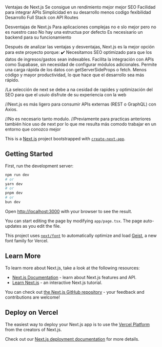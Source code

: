 
Ventajas de Next.js
Se consigue un rendimiento mejor
mejor SEO
Facilidad para integrar APIs
Simplicidad en su desarrollo
menos codigo
fexibilidad
Desarrollo Full Stack con API Routes


Desventajas de Next.js
Para aplicaciones complejas no e slo mejor pero no es nuestro caso
No hay una estructua por defecto
Es necesisario un backend para su funcionamiento

Después de analizar las ventajas y desventajas, Next.js es la mejor opción para este proyecto porque:
✔️ Necesitamos SEO optimizado para que los datos de ingresos/gastos sean indexables.
 Facilita la integración con APIs como Supabase, sin necesidad de configurar módulos adicionales.
 Permite una carga rápida de los datos con getServerSideProps o fetch.
 Menos código y mayor productividad, lo que hace que el desarrollo sea más rápido.

/La selección de next se debe a na cesidad de rapides y optimización del SEO para que el usuio disfrute de su experiencia con la web

//Next.js es más ligero para consumir APIs externas (REST o GraphQL) con Axios.

//No es necesario tanto modulo.
//Previamente para practicas anteriores también hice uso de next por lo que me resulta más comodo trabajar en un entorno que conozco mejor








This is a [Next.js](https://nextjs.org) project bootstrapped with [`create-next-app`](https://nextjs.org/docs/app/api-reference/cli/create-next-app).

## Getting Started

First, run the development server:

```bash
npm run dev
# or
yarn dev
# or
pnpm dev
# or
bun dev
```

Open [http://localhost:3000](http://localhost:3000) with your browser to see the result.

You can start editing the page by modifying `app/page.tsx`. The page auto-updates as you edit the file.

This project uses [`next/font`](https://nextjs.org/docs/app/building-your-application/optimizing/fonts) to automatically optimize and load [Geist](https://vercel.com/font), a new font family for Vercel.

## Learn More

To learn more about Next.js, take a look at the following resources:

- [Next.js Documentation](https://nextjs.org/docs) - learn about Next.js features and API.
- [Learn Next.js](https://nextjs.org/learn) - an interactive Next.js tutorial.

You can check out [the Next.js GitHub repository](https://github.com/vercel/next.js) - your feedback and contributions are welcome!

## Deploy on Vercel

The easiest way to deploy your Next.js app is to use the [Vercel Platform](https://vercel.com/new?utm_medium=default-template&filter=next.js&utm_source=create-next-app&utm_campaign=create-next-app-readme) from the creators of Next.js.

Check out our [Next.js deployment documentation](https://nextjs.org/docs/app/building-your-application/deploying) for more details.
